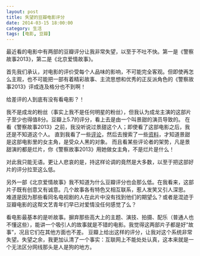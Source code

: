 ```yaml
---
layout: post
title: 失望的豆瓣电影评分
date: 2014-03-15 18:00:00
category: 生活
tags: [电影, 豆瓣]
---
```


最近看的电影中有两部的豆瓣评分让我非常失望，以至于不吐不快。第一是《警察故事2013》，第二是《北京爱情故事》。

<!--more-->
首先我们承认，对电影的评价受每个人品味的影响，不可能完全客观。但即使再怎么主观，也不可能把一部有着精彩故事、主流思想和优秀的正反派角色的《警察故事2013》评成连及格分也不到啊！

给差评的人到底有没有看电影？！

我不是成龙的粉丝（事实上我不是任何明星的粉丝），但我认为成龙主演的这部片子至少也得值8分。豆瓣上5.7的评分，看上去是由一个叫景甜的演员导致的。
在看《警察故事2013》之前，我没听说过景甜这个人；即使看了这部电影之后，我还是不知道这个人。
直到我看了一些[评论](http://movie.douban.com/review/6478147/)，然后去搜索了一些[资料](http://baike.baidu.com/view/747112.htm)，才知道景甜是这部电影里的女主角，是受众人黑的对象。
而且看某些评论者的架势，凡是景甜演的都是烂片，你《警察故事2013》用她做女主角，不是烂片是什么！

对此我只能无语。更让人悲哀的是，持这样论调的竟然是大多数，以至于把这部好片的评分拉至这么低。

另外一部《北京爱情故事》我不知道为什么豆瓣评分也会那么低。在我看来，这部片子既有创意又有诚意。几个故事各有特色又相互联系，惹人发笑又引人深思。
难道是因为那些看同名电视剧的人在此片中没有找到他们的期望么？或者是混迹于豆瓣电影的这帮文艺青年们早已对爱情没任何感觉了么？

看电影最基本的是听故事。摒弃那些高大上的主题、演技、拍摄、配乐（普通人也不懂这些），能讲一个吸引人的故事就是不错的电影。我觉得这两部片子都是好“故事”，况且它们在其他方面也不差。
豆瓣上给出这样的评分，让我对这个系统非常失望。失望之余，我更加认清了一个事实：互联网上不能处处认真，这本来就是一个无法区分网线那头是人是狗的地方。
